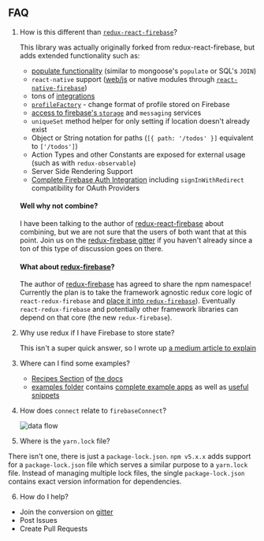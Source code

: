 ## FAQ

1. How is this different than [`redux-react-firebase`](https://github.com/tiberiuc/redux-react-firebase)?

    This library was actually originally forked from redux-react-firebase, but adds extended functionality such as:
    * [populate functionality](http://react-redux-firebase.com/docs/populate) (similar to mongoose's `populate` or SQL's `JOIN`)
    * `react-native` support ([web/js](http://react-redux-firebase.com/docs/recipes/react-native.html) or native modules through [`react-native-firebase`](http://docs.react-redux-firebase.com/history/v2.0.0/docs/recipes/react-native.html#native-modules))
    * tons of [integrations](#integrations)
    * [`profileFactory`](http://react-redux-firebase.com/docs/config) - change format of profile stored on Firebase
    * [access to firebase's `storage`](http://react-redux-firebase.com/docs/storage) and `messaging` services
    * `uniqueSet` method helper for only setting if location doesn't already exist
    * Object or String notation for paths (`[{ path: '/todos' }]` equivalent to `['/todos']`)
    * Action Types and other Constants are exposed for external usage (such as with `redux-observable`)
    * Server Side Rendering Support
    * [Complete Firebase Auth Integration](http://react-redux-firebase.com/docs/auth.html#examples) including `signInWithRedirect` compatibility for OAuth Providers

    #### Well why not combine?
    I have been talking to the author of [redux-react-firebase](https://github.com/tiberiuc/redux-react-firebase) about combining, but we are not sure that the users of both want that at this point. Join us on the [redux-firebase gitter][gitter-url] if you haven't already since a ton of this type of discussion goes on there.

    #### What about [redux-firebase](https://github.com/colbyr/redux-firebase)?
    The author of [redux-firebase](https://github.com/colbyr/redux-firebase) has agreed to share the npm namespace! Currently the plan is to take the framework agnostic redux core logic of `react-redux-firebase` and [place it into `redux-firebase`](https://github.com/prescottprue/redux-firebase)). Eventually `react-redux-firebase` and potentially other framework libraries can depend on that core (the new `redux-firebase`).

2. Why use redux if I have Firebase to store state?

    This isn't a super quick answer, so I wrote up [a medium article to explain](https://medium.com/@prescottprue/firebase-with-redux-82d04f8675b9)

3. Where can I find some examples?

    * [Recipes Section](http://react-redux-firebase.com/docs/recipes/) of [the docs](http://react-redux-firebase.com/docs/recipes/)
    * [examples folder](/examples) contains [complete example apps](/examples/complete) as well as [useful snippets](/examples/snippets)

4. How does `connect` relate to `firebaseConnect`?

    ![data flow](/docs/static/dataFlow.png)

5. Where is the `yarn.lock` file?

  There isn't one, there is just a `package-lock.json`. `npm v5.x.x` adds support for a `package-lock.json` file which serves a similar purpose to a `yarn.lock` file. Instead of managing multiple lock files, the single `package-lock.json` contains exact version information for dependencies.

6. How do I help?

  * Join the conversion on [gitter][gitter-url]
  * Post Issues
  * Create Pull Requests

[gitter-url]: https://gitter.im/redux-firebase/Lobby
